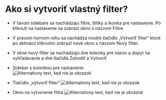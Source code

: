 # Ako si vytvoriť vlastný filter?
-	V ľavom sidebare sa nachádzajú filtre, štítky a ikonka pre nastavenie. Po kliknutí na nastavenie sa zobrazí okno s názvom Filtre.
-	V pravom hornom rohu sa nachádza modré tlačidlo „Vytvoriť filter“ ktoré po aktivácií kliknutim zobrazí nové okno s názvom Nový filter.
-	V okne nový filter sa nachádzajú dve kolonky pre názov a dopyt na vyhľadavanie a dve tlačidlá Zahodiť a Vytvoriť

- Sidebar s kolonkou pre nastavenie:
![Alternativny text, ked nie je obrazok](../obrázok39.png "Nazov obrazku")
- Tlačidlo „vytvoriť filter“
![Alternativny text, ked nie je obrazok](../obrázok40.png "Nazov obrazku")
- Okno na vytvorenie filtra
![Alternativny text, ked nie je obrazok](../obrázok41.png "Nazov obrazku")